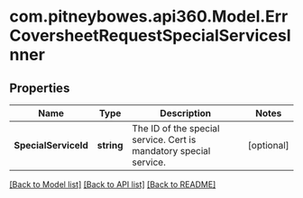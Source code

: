 # com.pitneybowes.api360.Model.ErrCoversheetRequestSpecialServicesInner

## Properties

Name | Type | Description | Notes
------------ | ------------- | ------------- | -------------
**SpecialServiceId** | **string** | The ID of the special service. Cert is mandatory special service. | [optional] 

[[Back to Model list]](../../README.md#documentation-for-models) [[Back to API list]](../../README.md#documentation-for-api-endpoints) [[Back to README]](../../README.md)

